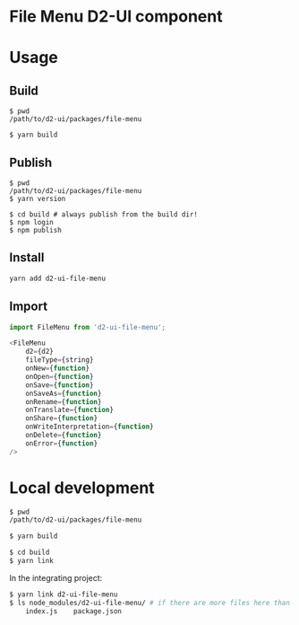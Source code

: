 # File Menu D2-UI component

# Usage

## Build

```
$ pwd
/path/to/d2-ui/packages/file-menu

$ yarn build
```

## Publish

```
$ pwd
/path/to/d2-ui/packages/file-menu
$ yarn version

$ cd build # always publish from the build dir!
$ npm login
$ npm publish
```

## Install

```sh
yarn add d2-ui-file-menu
```

## Import

```js
import FileMenu from 'd2-ui-file-menu';

<FileMenu
    d2={d2}
    fileType={string}
    onNew={function}
    onOpen={function}
    onSave={function}
    onSaveAs={function}
    onRename={function}
    onTranslate={function}
    onShare={function}
    onWriteInterpretation={function}
    onDelete={function}
    onError={function}
/>
```

# Local development

```sh
$ pwd
/path/to/d2-ui/packages/file-menu

$ yarn build

$ cd build
$ yarn link
```

In the integrating project:

```sh
$ yarn link d2-ui-file-menu
$ ls node_modules/d2-ui-file-menu/ # if there are more files here than below you did not link from the build dir!
    index.js    package.json
```
